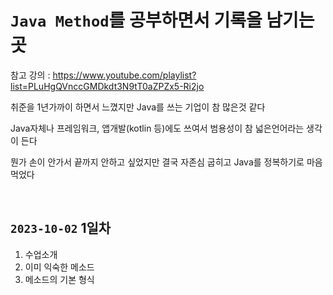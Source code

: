 # `Java Method`를 공부하면서 기록을 남기는 곳

참고 강의 : https://www.youtube.com/playlist?list=PLuHgQVnccGMDkdt3N9tT0aZPZx5-Ri2jo

취준을 1년가까이 하면서 느꼈지만 Java를 쓰는 기업이 참 많은것 같다

Java자체나 프레임워크, 앱개발(kotlin 등)에도 쓰여서 범용성이 참 넓은언어라는 생각이 든다

뭔가 손이 안가서 끝까지 안하고 싶었지만 결국 자존심 굽히고 Java를 정복하기로 마음먹었다

<br>

## `2023-10-02` 1일차

1. 수업소개
2. 이미 익숙한 메소드
3. 메소드의 기본 형식

